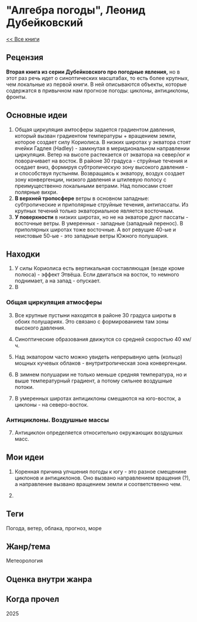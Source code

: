 # "Алгебра погоды", Леонид Дубейковский

[\<\< Все книги](../README.md)

## Рецензия

**Вторая книга из серии Дубейковского про погодные явления,** но в этот раз речь идет о синоптических масштабах, то есть более крупных, чем локальные из первой книги. В ней описываются объекты, которые содержатся в привычном нам прогнозе погоды: циклоны, антициклоны, фронты.

## Основные идеи

1.  Общая циркуляция амтосферы задается градиентом давления, который вызван градиентом температуры + вращением земли, которое создает силу Кориолиса. В низких широтах у экватора стоят ячейки Гадлея (Hadley) - замкнутая в меридиональном направлении циркуляция. Ветер на высоте растекается от экватора на север/юг и поворачивает на восток. В районе 30 градуса - струйные течения и оседает вниз, формируя субтропическую зону высокого давления - и способствуя пустыням. Возвращаясь к экватору, воздух создает зону конвергенции, низкого давления и штилевую полосу с преимущественно локальными ветрами. Над полюсами стоят полярные вихри.
2.  **В верхней тропосфере** ветры в основном западные: субтропические и приполярные струйные течения, антипассаты. Из крупных течений только экваториальное является восточным.
3.  **У поверхности** в низких широтах, но не на экваторе дуют пассаты - восточные ветры. В умеренных - западные (западный перенос). В приполярных широтах тоже восточные. А вот ревущие 40-ые и неистовые 50-ые - это западные ветры Южного полушария.

## Находки

1.  У силы Кориолиса есть вертикальная составляющая (везде кроме полюса) - эффект Этвёша. Если двигаться на восток, то немного поднимает, а на запад - опускает.
2.  В

### Общая циркуляция атмосферы

3.  Все крупные пустыни находятся в районе 30 градуса широты в обоих полушариях. Это связано с формированием там зоны высокого давления.

4.  Синоптические образования движутся со средней скоростью 40 км/ч.

5.  Над экватором часто можно увидеть непрерывную цепь (кольцо) мощных кучевых облаков - внутритропическая зона конвергенции.

6.  В зимнем полушарии не только меньше средняя температура, но и выше температурный градиент, а потому сильнее воздушные потоки.

7.  В умеренных широтах антициклоны смещаются на юго-восток, а циклоны - на северо-восток.

### Антициклоны. Воздушные массы

7.  Антициклон определяется относительно окружающих воздушных масс.

## Мои идеи

1.  Коренная причина улчшения погоды к югу - это разное смещенине циклонов и антициклонов. Оно вызвано направлением вращения (?), а направление вызвано вращением земли и соответственно чем.

2.  

## Теги

Погода, ветер, облака, прогноз, море

## Жанр/тема

Метеорология

## Оценка внутри жанра

## Когда прочел

2025
